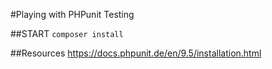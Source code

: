 #Playing with PHPunit Testing

##START
`composer install`


##Resources
https://docs.phpunit.de/en/9.5/installation.html
